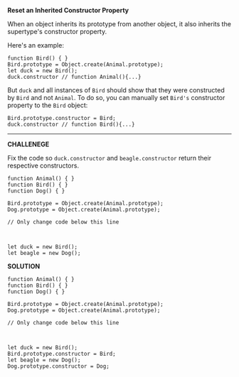 **Reset an Inherited Constructor Property**

When an object inherits its prototype from another object, it also inherits the supertype's constructor property.

Here's an example:

```
function Bird() { }
Bird.prototype = Object.create(Animal.prototype);
let duck = new Bird();
duck.constructor // function Animal(){...}
```

But `duck` and all instances of `Bird` should show that they were constructed by `Bird` and not `Animal`. To do so, you can manually set `Bird's` constructor property to the `Bird` object:

```
Bird.prototype.constructor = Bird;
duck.constructor // function Bird(){...}
```

---------------------

**CHALLENEGE**

Fix the code so `duck.constructor` and `beagle.constructor` return their respective constructors.


```
function Animal() { }
function Bird() { }
function Dog() { }

Bird.prototype = Object.create(Animal.prototype);
Dog.prototype = Object.create(Animal.prototype);

// Only change code below this line



let duck = new Bird();
let beagle = new Dog();

```

**SOLUTION**

```
function Animal() { }
function Bird() { }
function Dog() { }

Bird.prototype = Object.create(Animal.prototype);
Dog.prototype = Object.create(Animal.prototype);

// Only change code below this line



let duck = new Bird();
Bird.prototype.constructor = Bird;
let beagle = new Dog();
Dog.prototype.constructor = Dog;

```
